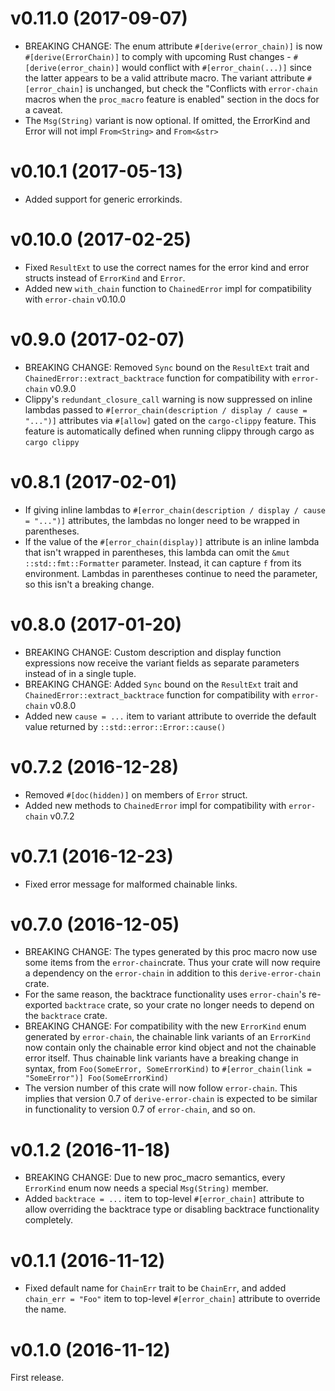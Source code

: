 # v0.11.0 (2017-09-07)

- BREAKING CHANGE: The enum attribute `#[derive(error_chain)]` is now `#[derive(ErrorChain)]` to comply with upcoming Rust changes - `#[derive(error_chain)]` would conflict with `#[error_chain(...)]` since the latter appears to be a valid attribute macro. The variant attribute `#[error_chain]` is unchanged, but check the "Conflicts with `error-chain` macros when the `proc_macro` feature is enabled" section in the docs for a caveat.
- The `Msg(String)` variant is now optional. If omitted, the ErrorKind and Error will not impl `From<String>` and `From<&str>`

# v0.10.1 (2017-05-13)

- Added support for generic errorkinds.

# v0.10.0 (2017-02-25)

- Fixed `ResultExt` to use the correct names for the error kind and error structs instead of `ErrorKind` and `Error`.
- Added new `with_chain` function to `ChainedError` impl for compatibility with `error-chain` v0.10.0

# v0.9.0 (2017-02-07)

- BREAKING CHANGE: Removed `Sync` bound on the `ResultExt` trait and `ChainedError::extract_backtrace` function for compatibility with `error-chain` v0.9.0
- Clippy's `redundant_closure_call` warning is now suppressed on inline lambdas passed to `#[error_chain(description / display / cause = "...")]` attributes via `#[allow]` gated on the `cargo-clippy` feature. This feature is automatically defined when running clippy through cargo as `cargo clippy`

# v0.8.1 (2017-02-01)

- If giving inline lambdas to `#[error_chain(description / display / cause = "...")]` attributes, the lambdas no longer need to be wrapped in parentheses.
- If the value of the `#[error_chain(display)]` attribute is an inline lambda that isn't wrapped in parentheses, this lambda can omit the `&mut ::std::fmt::Formatter` parameter. Instead, it can capture `f` from its environment. Lambdas in parentheses continue to need the parameter, so this isn't a breaking change.

# v0.8.0 (2017-01-20)

- BREAKING CHANGE: Custom description and display function expressions now receive the variant fields as separate parameters instead of in a single tuple.
- BREAKING CHANGE: Added `Sync` bound on the `ResultExt` trait and `ChainedError::extract_backtrace` function for compatibility with `error-chain` v0.8.0
- Added new `cause = ...` item to variant attribute to override the default value returned by `::std::error::Error::cause()`

# v0.7.2 (2016-12-28)

- Removed `#[doc(hidden)]` on members of `Error` struct.
- Added new methods to `ChainedError` impl for compatibility with `error-chain` v0.7.2

# v0.7.1 (2016-12-23)

- Fixed error message for malformed chainable links.

# v0.7.0 (2016-12-05)

- BREAKING CHANGE: The types generated by this proc macro now use some items from the `error-chain`crate. Thus your crate will now require a dependency on the `error-chain` in addition to this `derive-error-chain` crate.
- For the same reason, the backtrace functionality uses `error-chain`'s re-exported `backtrace` crate, so your crate no longer needs to depend on the `backtrace` crate.
- BREAKING CHANGE: For compatibility with the new `ErrorKind` enum generated by `error-chain`, the chainable link variants of an `ErrorKind` now contain only the chainable error kind object and not the chainable error itself. Thus chainable link variants have a breaking change in syntax, from `Foo(SomeError, SomeErrorKind)` to `#[error_chain(link = "SomeError")] Foo(SomeErrorKind)`
- The version number of this crate will now follow `error-chain`. This implies that version 0.7 of `derive-error-chain` is expected to be similar in functionality to version 0.7 of `error-chain`, and so on.

# v0.1.2 (2016-11-18)

- BREAKING CHANGE: Due to new proc_macro semantics, every `ErrorKind` enum now needs a special `Msg(String)` member.
- Added `backtrace = ...` item to top-level `#[error_chain]` attribute to allow overriding the backtrace type or disabling backtrace functionality completely.

# v0.1.1 (2016-11-12)

- Fixed default name for `ChainErr` trait to be `ChainErr`, and added `chain_err = "Foo"` item to top-level `#[error_chain]` attribute to override the name.

# v0.1.0 (2016-11-12)

First release.
